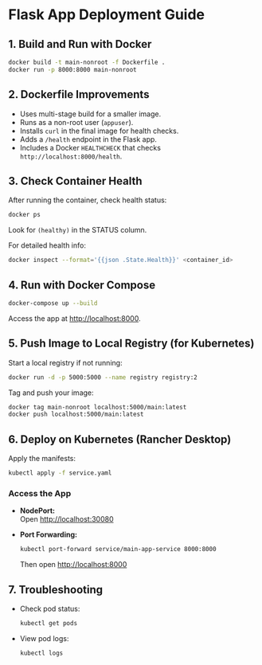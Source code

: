 # Flask App Deployment Guide

## 1. Build and Run with Docker

```sh
docker build -t main-nonroot -f Dockerfile .
docker run -p 8000:8000 main-nonroot
```

## 2. Dockerfile Improvements

- Uses multi-stage build for a smaller image.
- Runs as a non-root user (`appuser`).
- Installs `curl` in the final image for health checks.
- Adds a `/health` endpoint in the Flask app.
- Includes a Docker `HEALTHCHECK` that checks `http://localhost:8000/health`.

## 3. Check Container Health

After running the container, check health status:

```sh
docker ps
```
Look for `(healthy)` in the STATUS column.

For detailed health info:

```sh
docker inspect --format='{{json .State.Health}}' <container_id>
```

## 4. Run with Docker Compose

```sh
docker-compose up --build
```
Access the app at [http://localhost:8000](http://localhost:8000).

## 5. Push Image to Local Registry (for Kubernetes)

Start a local registry if not running:
```sh
docker run -d -p 5000:5000 --name registry registry:2
```

Tag and push your image:
```sh
docker tag main-nonroot localhost:5000/main:latest
docker push localhost:5000/main:latest
```

## 6. Deploy on Kubernetes (Rancher Desktop)

Apply the manifests:
```sh
kubectl apply -f service.yaml
```

### Access the App

- **NodePort:**  
  Open [http://localhost:30080](http://localhost:30080)

- **Port Forwarding:**  
  ```sh
  kubectl port-forward service/main-app-service 8000:8000
  ```
  Then open [http://localhost:8000](http://localhost:8000)

## 7. Troubleshooting

- Check pod status:
  ```sh
  kubectl get pods
  ```
- View pod logs:
  ```sh
  kubectl logs
  ```